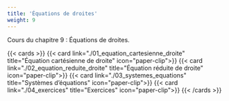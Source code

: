 ```yaml
---
title: 'Équations de droites'
weight: 9
---
```

Cours du chapitre 9 : Équations de droites.

{{< cards >}}
  {{< card link="./01_equation_cartesienne_droite" title="Équation cartésienne de droite" icon="paper-clip">}}
  {{< card link="./02_equation_reduite_droite" title="Équation réduite de droite" icon="paper-clip">}}
  {{< card link="./03_systemes_equations" title="Systèmes d’équations" icon="paper-clip">}}
  {{< card link="./04_exercices" title="Exercices" icon="paper-clip">}}
{{< /cards >}}
